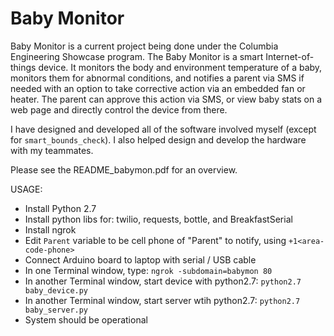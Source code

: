 # Baby Monitor

Baby Monitor is a current project being done under the Columbia Engineering Showcase program. The Baby Monitor is a smart Internet-of-things device. It monitors the body and environment temperature of a baby, monitors them for abnormal conditions, and notifies a parent via SMS if needed with an option to take corrective action via an embedded fan or heater. The parent can  approve this action via SMS, or view baby stats on a web page and directly control the device from there.

I have designed and developed all of the software involved myself (except for ```smart_bounds_check```). I also helped design and develop the hardware with my teammates.

Please see the README_babymon.pdf for an overview.

USAGE:

- Install Python 2.7
- Install python libs for: twilio, requests, bottle, and BreakfastSerial
- Install ngrok
- Edit ```Parent``` variable to be cell phone of "Parent" to notify, using ```+1<area-code-phone>```
- Connect Arduino board to laptop with serial / USB cable
- In one Terminal window, type: ```ngrok -subdomain=babymon 80```
- In another Terminal window, start device with python2.7: ```python2.7 baby_device.py```
- In another Terminal window, start server wtih python2.7: ```python2.7 baby_server.py``` 
- System should be operational
